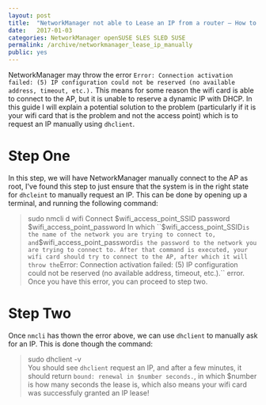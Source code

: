 ```yaml
---
layout: post
title:  "NetworkManager not able to Lease an IP from a router — How to Manually Request an IP"
date:   2017-01-03
categories: NetworkManager openSUSE SLES SLED SUSE 
permalink: /archive/networkmanager_lease_ip_manually
public: yes
---
```


NetworkManager may throw the error ``Error: Connection activation failed: (5) IP configuration could not be reserved (no available address, timeout, etc.).``  This means for some reason the wifi card is able to connect to the AP, but it is unable to reserve a dynamic IP with DHCP. In this guide I will explain a potential solution to the problem (particularly if it is your wifi card that is the problem and not the access point) which is to request an IP manually using ``dhclient``. 

# Step One  
In this step, we will have NetworkManager manually connect to the AP as root, I've found this step to just ensure that the system is in the right state for ``dhcleint`` to manually request an IP. This can be done by opening up a terminal, and running the following command:  
> sudo nmcli d wifi Connect $wifi_access_point_SSID password $wifi_access_point_password  
In which ``$wifi_access_point_SSID`` is the name of the network you are trying to connect to, and ``$wifi_access_point_password`` is the password to the network you are trying to connect to. After that command is executed, your wifi card should try to connect to the AP, after which it will throw the ``Error: Connection activation failed: (5) IP configuration could not be reserved (no available address, timeout, etc.).`` error. Once you have this error, you can proceed to step two.  

# Step Two  
Once ``nmcli`` has thown the error above, we can use ``dhclient`` to manually ask for an IP. This is done though the command:  
> sudo dhclient -v  
You should see ``dhclient`` request an IP, and after a few minutes, it should return ``bound: renewal in $number seconds.``, in which $number is how many seconds the lease is, which also means your wifi card was successfuly granted an IP lease!  
